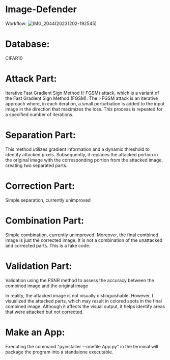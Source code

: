 # Image-Defender
Workflow:
![IMG_2044(20231202-192545)](https://github.com/XuanZhao777/Image-Defender/assets/149707203/5a20a134-1f24-4bac-99b7-c3bab1fab41d)

# Database:
CIFAR10

# Attack Part:
Iterative Fast Gradient Sign Method (I-FGSM) attack, which is a variant of the Fast Gradient Sign Method (FGSM). The I-FGSM attack is an iterative approach where, in each iteration, a small perturbation is added to the input image in the direction that maximizes the loss. This process is repeated for a specified number of iterations.

# Separation Part:
This method utilizes gradient information and a dynamic threshold to identify attacked pixels. Subsequently, it replaces the attacked portion in the original image with the corresponding portion from the attacked image, creating two separated parts.

# Correction Part:
Simple separation, currently unimproved

# Combination Part:
Simple combination, currently unimproved.
Moreover, the final combined image is just the corrected image. It is not a combination of the unattacked and corrected parts.
This is a fake code.

# Validation Part:
Validation using the PSNR method to assess the accuracy between the combined image and the original image

In reality, the attacked image is not visually distinguishable. However, I visualized the attacked parts, which may result in colored spots in the final combined image. Although it affects the visual output, it helps identify areas that were attacked but not corrected.

# Make an App:
Executing the command "pyinstaller --onefile App.py" in the terminal will package the program into a standalone executable.



